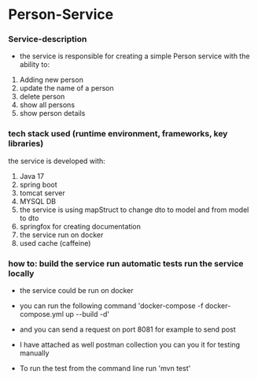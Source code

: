 # Person-Service
 
### Service-description 
- the service is responsible for creating a simple Person service with the ability to:
1. Adding new person
2. update the name of a person
3. delete person 
4. show all persons
5. show person details


### tech stack used (runtime environment, frameworks, key libraries)
the service is developed with:
1. Java 17
2. spring boot
3. tomcat server
4. MYSQL DB
5. the service is using mapStruct to change dto to model and from model to dto
6. springfox for creating documentation 
7. the service run on docker
8. used cache (caffeine)

### how to: build the service run automatic tests run the service locally
- the service could be run on docker 
- you can run the following command 'docker-compose -f docker-compose.yml up --build -d'
- and you can send a request on port 8081 for example to send post 


- I have attached as well postman collection you can you it for testing manually
- To run the test from the command line run 'mvn test'
